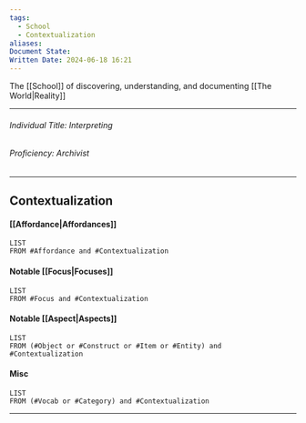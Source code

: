 ```yaml
---
tags:
  - School
  - Contextualization
aliases: 
Document State: 
Written Date: 2024-06-18 16:21
---
```

The [[School]] of discovering, understanding, and documenting [[The World|Reality]]
- - -
###### Individual Title: Interpreting 
###### Proficiency: Archivist
- - -
## Contextualization
#### [[Affordance|Affordances]]
```dataview 
LIST 
FROM #Affordance and #Contextualization
```
#### Notable [[Focus|Focuses]]
```dataview 
LIST 
FROM #Focus and #Contextualization
```
#### Notable [[Aspect|Aspects]]
```dataview 
LIST 
FROM (#Object or #Construct or #Item or #Entity) and #Contextualization
```
#### Misc
```dataview 
LIST 
FROM (#Vocab or #Category) and #Contextualization
```
 - - -